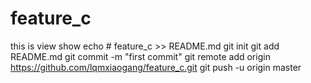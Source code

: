 # feature_c
this is view show 
echo # feature_c >> README.md
git init
git add README.md
git commit -m "first commit"
git remote add origin https://github.com/lqmxiaogang/feature_c.git
git push -u origin master
